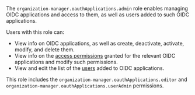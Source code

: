 The `organization-manager.oauthApplications.admin` role enables managing OIDC applications and access to them, as well as users added to such OIDC applications.

Users with this role can:
* View info on OIDC applications, as well as create, deactivate, activate, modify, and delete them.
* View info on the [access permissions](../../../iam/concepts/access-control/index.md) granted for the relevant OIDC applications and modify such permissions.
* View and edit the list of the [users](../../../overview/roles-and-resources.md#users) added to OIDC applications.

This role includes the `organization-manager.oauthApplications.editor` and `organization-manager.oauthApplications.userAdmin` permissions.